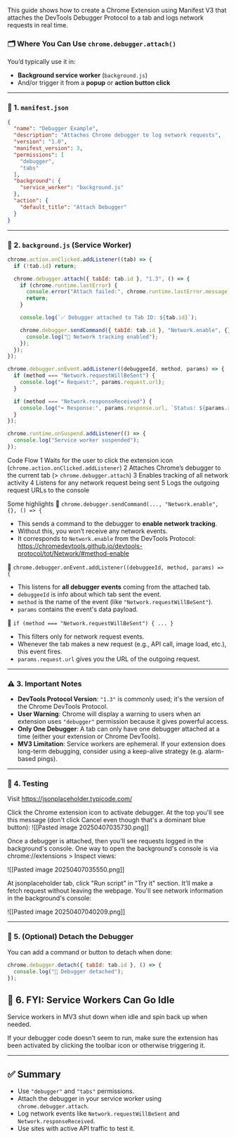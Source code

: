 
This guide shows how to create a Chrome Extension using Manifest V3 that attaches the DevTools Debugger Protocol to a tab and logs network requests in real time.

### 🗂️ Where You Can Use `chrome.debugger.attach()`

You’d typically use it in:
- **Background service worker** (`background.js`)
- And/or trigger it from a **popup** or **action button click**

---

### 🧾 1. `manifest.json`

```json
{
  "name": "Debugger Example",
  "description": "Attaches Chrome debugger to log network requests",
  "version": "1.0",
  "manifest_version": 3,
  "permissions": [
    "debugger",
    "tabs"
  ],
  "background": {
    "service_worker": "background.js"
  },
  "action": {
    "default_title": "Attach Debugger"
  }
}
```

---

### 🔧 2. `background.js` (Service Worker)

```js
chrome.action.onClicked.addListener((tab) => {
  if (!tab.id) return;

  chrome.debugger.attach({ tabId: tab.id }, "1.3", () => {
    if (chrome.runtime.lastError) {
      console.error("Attach failed:", chrome.runtime.lastError.message);
      return;
    }

    console.log(`✅ Debugger attached to Tab ID: ${tab.id}`);

    chrome.debugger.sendCommand({ tabId: tab.id }, "Network.enable", {}, () => {
      console.log("📡 Network tracking enabled");
    });
  });
});

chrome.debugger.onEvent.addListener((debuggeeId, method, params) => {
  if (method === "Network.requestWillBeSent") {
    console.log("➡️ Request:", params.request.url);
  }

  if (method === "Network.responseReceived") {
    console.log("⬅️ Response:", params.response.url, `Status: ${params.response.status}`);
  }
});

chrome.runtime.onSuspend.addListener(() => {
  console.log("Service worker suspended");
});
```


Code Flow
1	Waits for the user to click the extension icon (`chrome.action.onClicked.addListener`)
2	Attaches Chrome’s debugger to the current tab (> `chrome.debugger.attach`)
3	Enables tracking of all network activity
4	Listens for any network request being sent
5	Logs the outgoing request URLs to the console


Some highlights
 🔹 `chrome.debugger.sendCommand(..., "Network.enable", {}, () => {`
- This sends a command to the debugger to **enable network tracking**.
- Without this, you won’t receive any network events.
- It corresponds to `Network.enable` from the DevTools Protocol: https://chromedevtools.github.io/devtools-protocol/tot/Network/#method-enable

 🔹 `chrome.debugger.onEvent.addListener((debuggeeId, method, params) => {`
- This listens for **all debugger events** coming from the attached tab.
- `debuggeeId` is info about which tab sent the event.
- `method` is the name of the event (like `"Network.requestWillBeSent"`).
- `params` contains the event's data payload.
    
🔹 `if (method === "Network.requestWillBeSent") { ... }`
- This filters only for network request events.
- Whenever the tab makes a new request (e.g., API call, image load, etc.), this event fires.
- `params.request.url` gives you the URL of the outgoing request.

---

### ⚠️ 3. Important Notes

- **DevTools Protocol Version**: `"1.3"` is commonly used; it's the version of the Chrome DevTools Protocol.
- **User Warning**: Chrome will display a warning to users when an extension uses `"debugger"` permission because it gives powerful access.
- **Only One Debugger**: A tab can only have one debugger attached at a time (either your extension or Chrome DevTools).
- **MV3 Limitation**: Service workers are ephemeral. If your extension does long-term debugging, consider using a keep-alive strategy (e.g. alarm-based pings).
    
---
### 🧪 4. Testing

Visit https://jsonplaceholder.typicode.com/

Click the Chrome extension icon to activate debugger. At the top you'll see this message (don't click Cancel even though that's a dominant blue button):
![[Pasted image 20250407035730.png]]

Once a debugger is attached, then you’ll see requests logged in the background's console. One way to open the background's console is via chrome://extensions > Inspect views:

![[Pasted image 20250407035550.png]]

At jsonplaceholder tab, click "Run script" in "Try it" section. It'll make a fetch request without leaving the webpage. You'll see network information in the background's console:

![[Pasted image 20250407040209.png]]


---

### 🧼 5. (Optional) Detach the Debugger

You can add a command or button to detach when done:

```js
chrome.debugger.detach({ tabId: tab.id }, () => {
  console.log("🔌 Debugger detached");
});
```

## 🔁 6. FYI: Service Workers Can Go Idle
Service workers in MV3 shut down when idle and spin back up when needed.

If your debugger code doesn’t seem to run, make sure the extension has been activated by clicking the toolbar icon or otherwise triggering it.

---

## ✅ Summary

- Use `"debugger"` and `"tabs"` permissions.
- Attach the debugger in your service worker using `chrome.debugger.attach`.
- Log network events like `Network.requestWillBeSent` and `Network.responseReceived`.
- Use sites with active API traffic to test it.